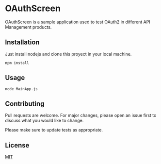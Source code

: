 # OAuthScreen

OAuthScreen is a sample application used to test OAuth2 in different  API Management products.

## Installation

Just install nodejs and clone this proyect in your local machine.

```nodejs
npm install
```

## Usage

```nodejs
node MainApp.js
```

## Contributing
Pull requests are welcome. For major changes, please open an issue first to discuss what you would like to change.

Please make sure to update tests as appropriate.

## License
[MIT](https://choosealicense.com/licenses/mit/)
